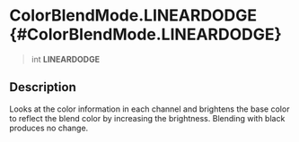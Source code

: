 ColorBlendMode.LINEARDODGE {#ColorBlendMode.LINEARDODGE}
==========================

> int **LINEARDODGE**

Description
-----------

Looks at the color information in each channel and brightens the base
color to reflect the blend color by increasing the brightness. Blending
with black produces no change.
